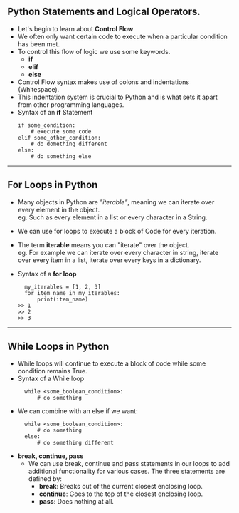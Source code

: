 ## Python Statements and Logical Operators.

- Let's begin to learn about **Control Flow**
- We often only want certain code to execute when a particular condition has been met.
- To control this flow of logic we use some keywords.
  - **if**
  - **elif**
  - **else**
- Control Flow syntax makes use of colons and indentations (Whitespace).
- This indentation system is crucial to Python and is what sets it apart from other programming languages.
- Syntax of an **if** Statement
  ```
  if some_condition:
      # execute some code
  elif some_other_condition:
      # do domething different
  else:
      # do something else
  ```

---

## For Loops in Python

- Many objects in Python are _"iterable"_, meaning we can iterate over every element in the object.  
   eg. Such as every element in a list or every character in a String.
- We can use for loops to execute a block of Code for every iteration.
- The term **iterable** means you can "iterate" over the object.  
   eg. For example we can iterate over every character in string, iterate over every item in a list, iterate over every keys in a dictionary.
- Syntax of a **for loop**

  ```
    my_iterables = [1, 2, 3]
    for item_name in my_iterables:
        print(item_name)
  >> 1
  >> 2
  >> 3
  ```

---

## While Loops in Python

- While loops will continue to execute a block of code while some condition remains True.
- Syntax of a While loop
  ```
    while <some_boolean_condition>:
        # do something
  ```
- We can combine with an else if we want:
  ```
    while <some_boolean_condition>:
        # do something
    else:
        # do something different
  ```
- **break, continue, pass**
  - We can use break, continue and pass statements in our loops to add additional functionality for various cases. The three statements are defined by:
    - **break**: Breaks out of the current closest enclosing loop.
    - **continue**: Goes to the top of the closest enclosing loop.
    - **pass**: Does nothing at all.
